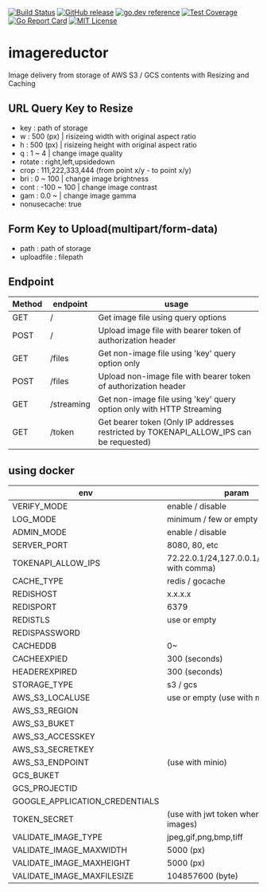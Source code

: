 [![Build Status](https://travis-ci.org/howood/imagereductor.svg?branch=master)](https://travis-ci.org/howood/imagereductor)
[![GitHub release](http://img.shields.io/github/release/howood/imagereductor.svg?style=flat-square)][release]
[![go.dev reference](https://img.shields.io/badge/go.dev-reference-007d9c?logo=go&logoColor=white&style=flat-square)](https://pkg.go.dev/github.com/howood/imagereductor)
[![Test Coverage](https://api.codeclimate.com/v1/badges/00e0b66cf675d519a2a8/test_coverage)](https://codeclimate.com/github/howood/imagereductor/test_coverage)
[![Go Report Card](https://goreportcard.com/badge/github.com/howood/imagereductor)](https://goreportcard.com/report/github.com/howood/imagereductor)
[![MIT License](http://img.shields.io/badge/license-MIT-blue.svg?style=flat-square)][license]

[release]: https://github.com/howood/imagereductor/releases
[license]: https://github.com/howood/imagereductor/blob/master/LICENSE

# imagereductor

Image delivery from storage of AWS S3 / GCS contents with Resizing and Caching

## URL Query Key to Resize

* key : path of storage
* w : 500 (px)  | risizeing width with original aspect ratio
* h : 500 (px) | risizeing height with original aspect ratio
* q : 1 ~ 4      | change image quality
* rotate : right,left,upsidedown
* crop : 111,222,333,444 (from point x/y - to point x/y)
* bri : 0 ~ 100   | change image brightness
* cont : -100 ~ 100   | change image contrast
* gam : 0.0 ~     | change image gamma
* nonusecache: true

## Form Key to Upload(multipart/form-data)

* path : path of storage
* uploadfile : filepath

## Endpoint
| Method        | endpoint          | usage          |
| --------------- |---------------|---------------|
| GET | / | Get image file using query options |
| POST | / | Upload image file with bearer token of authorization header|
| GET | /files | Get non-image file using 'key' query option only |
| POST | /files | Upload non-image file with bearer token of authorization header|
| GET | /streaming | Get non-image file using 'key' query option only with HTTP Streaming |
| GET | /token | Get bearer token (Only IP addresses restricted by TOKENAPI_ALLOW_IPS can be requested) |

## using docker

| env        | param          |
| --------------- |---------------|
| VERIFY_MODE |enable / disable |
| LOG_MODE |minimum / few or empty |
| ADMIN_MODE |enable / disable |
| SERVER_PORT |8080, 80, etc |
| TOKENAPI_ALLOW_IPS |72.22.0.1/24,127.0.0.1/32(separate with comma) |
| CACHE_TYPE |redis / gocache |
| REDISHOST |x.x.x.x |
| REDISPORT |6379 |
| REDISTLS |use or empty |
| REDISPASSWORD | |
| CACHEDDB |0~ |
| CACHEEXPIED |300 (seconds) |
| HEADEREXPIRED |300 (seconds) |
| STORAGE_TYPE |s3 / gcs |
| AWS_S3_LOCALUSE |use or empty (use with minio) |
| AWS_S3_REGION | |
| AWS_S3_BUKET | |
| AWS_S3_ACCESSKEY | |
| AWS_S3_SECRETKEY | |
| AWS_S3_ENDPOINT |(use with minio) |
| GCS_BUKET | |
| GCS_PROJECTID | |
| GOOGLE_APPLICATION_CREDENTIALS | |
| TOKEN_SECRET |(use with jwt token when upload images) |
| VALIDATE_IMAGE_TYPE | jpeg,gif,png,bmp,tiff |
| VALIDATE_IMAGE_MAXWIDTH |5000 (px) |
| VALIDATE_IMAGE_MAXHEIGHT |5000 (px) |
| VALIDATE_IMAGE_MAXFILESIZE |104857600 (byte) |
